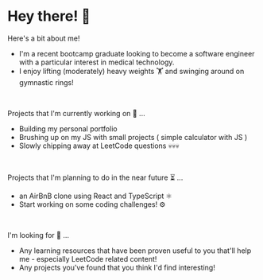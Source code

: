 # Hey there! 🫡

Here's a bit about me!
* I'm a recent bootcamp graduate looking to become a software engineer with a particular interest in medical technology.
* I enjoy lifting (moderately) heavy weights 🏋️ and swinging around on gymnastic rings! 
<br>

Projects that I'm currently working on 🧱 ...
* Building my personal portfolio
* Brushing up on my JS with small projects ( simple calculator with JS ) 
* Slowly chipping away at LeetCode questions 💀💀💀
<br>

Projects that I'm planning to do in the near future ⏳ ... 
* an AirBnB clone using React and TypeScript ⚛️
* Start working on some coding challenges! ⚙
<br>

I'm looking for 👀 ...
* Any learning resources that have been proven useful to you that'll help me - especially LeetCode related content! 
* Any projects you've found that you think I'd find interesting!
